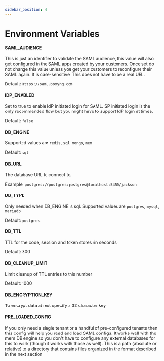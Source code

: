 ```yaml
---
sidebar_position: 4
---
```


# Environment Variables

#### SAML_AUDIENCE

This is just an identifier to validate the SAML audience, this value will also get configured in the SAML apps created by your customers. Once set do not change this value unless you get your customers to reconfigure their SAML again. It is case-sensitive. This does not have to be a real URL.

Default: `https://saml.boxyhq.com`

#### IDP_ENABLED

Set to true to enable IdP initiated login for SAML. SP initiated login is the only recommended flow but you might have to support IdP login at times.

Default: `false`

#### DB_ENGINE

Supported values are `redis`, `sql`, `mongo`, `mem`

Default: `sql`

#### DB_URL

The database URL to connect to.

Example: `postgres://postgres:postgres@localhost:5450/jackson`

#### DB_TYPE

Only needed when DB_ENGINE is sql. Supported values are `postgres`, `mysql`, `mariadb`

Default: `postgres`

#### DB_TTL

TTL for the code, session and token stores (in seconds)

Default: 300

#### DB_CLEANUP_LIMIT

Limit cleanup of TTL entries to this number

Default: 1000

#### DB_ENCRYPTION_KEY

To encrypt data at rest specify a 32 character key

#### PRE_LOADED_CONFIG

If you only need a single tenant or a handful of pre-configured tenants then this config will help you read and load SAML configs. It works well with the mem DB engine so you don't have to configure any external databases for this to work (though it works with those as well). This is a path (absolute or relative) to a directory that contains files organized in the format described in the next section
